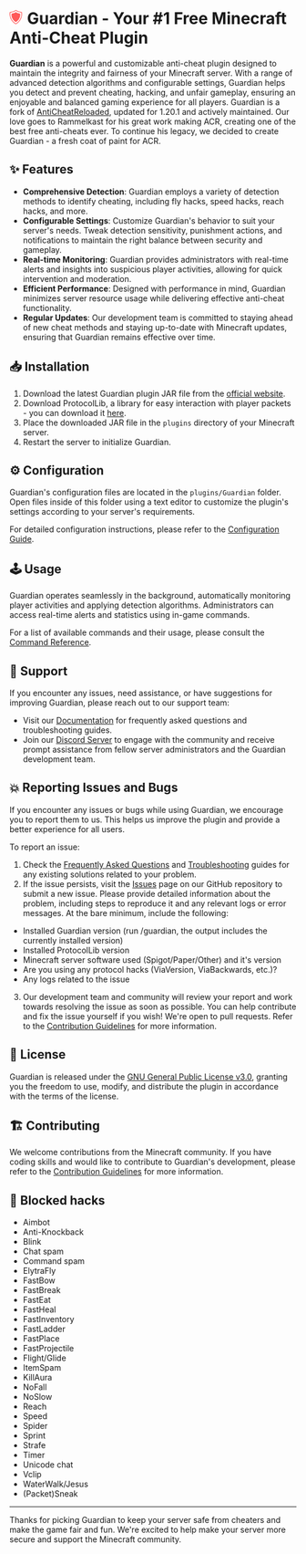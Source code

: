 # <img alt="Guardian's Logo" src="https://raw.githubusercontent.com/HonkJava/Guardian/main/assets/icon-tnb.png" width=22px />  Guardian - Your #1 Free Minecraft Anti-Cheat Plugin
**Guardian** is a powerful and customizable anti-cheat plugin designed to maintain the integrity and fairness of your Minecraft server. With a range of advanced detection algorithms and configurable settings, Guardian helps you detect and prevent cheating, hacking, and unfair gameplay, ensuring an enjoyable and balanced gaming experience for all players.
Guardian is a fork of [AntiCheatReloaded](https://github.com/Rammelkast/AntiCheatReloaded), updated for 1.20.1 and actively maintained. Our love goes to Rammelkast for his great work making ACR, creating one of the best free anti-cheats ever. To continue his legacy, we decided to create Guardian - a fresh coat of paint for ACR.

## ✨ Features
- **Comprehensive Detection**: Guardian employs a variety of detection methods to identify cheating, including fly hacks, speed hacks, reach hacks, and more.
- **Configurable Settings**: Customize Guardian's behavior to suit your server's needs. Tweak detection sensitivity, punishment actions, and notifications to maintain the right balance between security and gameplay.
- **Real-time Monitoring**: Guardian provides administrators with real-time alerts and insights into suspicious player activities, allowing for quick intervention and moderation.
- **Efficient Performance**: Designed with performance in mind, Guardian minimizes server resource usage while delivering effective anti-cheat functionality.
- **Regular Updates**: Our development team is committed to staying ahead of new cheat methods and staying up-to-date with Minecraft updates, ensuring that Guardian remains effective over time.

## 📥 Installation
1. Download the latest Guardian plugin JAR file from the [official website](https://gac.lol).
2. Download ProtocolLib, a library for easy interaction with player packets - you can download it [here](https://www.spigotmc.org/resources/protocollib.1997/).
3. Place the downloaded JAR file in the `plugins` directory of your Minecraft server.
4. Restart the server to initialize Guardian.

## ⚙️ Configuration
Guardian's configuration files are located in the `plugins/Guardian` folder. Open files inside of this folder using a text editor to customize the plugin's settings according to your server's requirements.

For detailed configuration instructions, please refer to the [Configuration Guide](https://docs.gac.lol/config).

## 🕹️ Usage
Guardian operates seamlessly in the background, automatically monitoring player activities and applying detection algorithms. Administrators can access real-time alerts and statistics using in-game commands.

For a list of available commands and their usage, please consult the [Command Reference](https://docs.gac.lol/commands).

## 🛟 Support
If you encounter any issues, need assistance, or have suggestions for improving Guardian, please reach out to our support team:
- Visit our [Documentation](https://docs.gac.lol/faq) for frequently asked questions and troubleshooting guides.
- Join our [Discord Server](https://discord.gg/detXdq6PUu) to engage with the community and receive prompt assistance from fellow server administrators and the Guardian development team.

## 💥 Reporting Issues and Bugs
If you encounter any issues or bugs while using Guardian, we encourage you to report them to us. This helps us improve the plugin and provide a better experience for all users.

To report an issue:
1. Check the [Frequently Asked Questions](https://docs.gac.lol/faq) and [Troubleshooting](https://docs.gac.lol/troubleshooting) guides for any existing solutions related to your problem.
2. If the issue persists, visit the [Issues](https://github.com/HonkJava/Guardian) page on our GitHub repository to submit a new issue. Please provide detailed information about the problem, including steps to reproduce it and any relevant logs or error messages. At the bare minimum, include the following:
  - Installed Guardian version (run /guardian, the output includes the currently installed version)
  - Installed ProtocolLib version
  - Minecraft server software used (Spigot/Paper/Other) and it's version
  - Are you using any protocol hacks (ViaVersion, ViaBackwards, etc.)?
  - Any logs related to the issue
3. Our development team and community will review your report and work towards resolving the issue as soon as possible. You can help contribute and fix the issue yourself if you wish! We're open to pull requests. Refer to the [Contribution Guidelines](https://docs.gac.lol/contributing) for more information.

## 🧾 License
Guardian is released under the [GNU General Public License v3.0](/LICENSE), granting you the freedom to use, modify, and distribute the plugin in accordance with the terms of the license.

## 🏗️ Contributing
We welcome contributions from the Minecraft community. If you have coding skills and would like to contribute to Guardian's development, please refer to the [Contribution Guidelines](https://docs.gac.lol/contributing) for more information.

## 🚫 Blocked hacks
- Aimbot
- Anti-Knockback
- Blink
- Chat spam
- Command spam
- ElytraFly
- FastBow
- FastBreak
- FastEat
- FastHeal
- FastInventory
- FastLadder
- FastPlace
- FastProjectile
- Flight/Glide
- ItemSpam
- KillAura
- NoFall
- NoSlow
- Reach
- Speed
- Spider
- Sprint
- Strafe
- Timer
- Unicode chat
- Vclip
- WaterWalk/Jesus
- (Packet)Sneak

---

Thanks for picking Guardian to keep your server safe from cheaters and make the game fair and fun. We're excited to help make your server more secure and support the Minecraft community.
